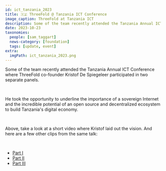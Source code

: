 ```yaml
---
id: ict_tanzania_2023
title: 🇹🇿 ThreeFold @ Tanzania ICT Conference
image_caption: ThreeFold at Tanzania ICT 
description: Some of the team recently attended the Tanzania Annual ICT Conference, where TF co-founder Kristof De Spiegeleer participated in two separate panels.
date: 2023-10-23
taxonomies:
  people: [sam_taggart]
  news-category: [foundation]
  tags: [update, event]
extra:
  imgPath: ict_tanzania_2023.png
---
```


Some of the team recently attended the Tanzania Annual ICT Conference where ThreeFold co-founder Kristof De Spiegeleer participated in two separate panels.

<br/>

He took the opportunity to underline the importance of a sovereign Internet and the incredible potential of an open source and decentralized ecosystem to build Tanzania's digital economy.

<br/>

Above, take a look at a short video where Kristof laid out the vision. And here are a few other clips from the same talk:

<br/>

- [Part I](https://vimeo.com/877191069/f59d314483?share=copy)
- [Part II](https://vimeo.com/877191166/88df56b073?share=copy)
- [Part III](https://vimeo.com/877191236/9baddc1c59?share=copy)